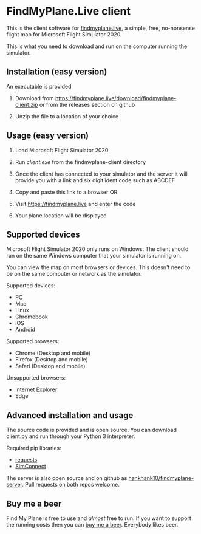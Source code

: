 # FindMyPlane.Live client

This is the client software for [findmyplane.live](https://findmyplane.live), a simple, free, no-nonsense flight map for Microsoft Flight Simulator 2020.

This is what you need to download and run on the computer running the simulator.

## Installation (easy version)

An executable is provided

1. Download from https://findmyplane.live/download/findmyplane-client.zip or from the releases section on github

2. Unzip the file to a location of your choice

## Usage (easy version)

1. Load Microsoft Flight Simulator 2020

2. Run *client.exe* from the findmyplane-client directory

3. Once the client has connected to your simulator and the server it will provide you with a link and six digit ident code such as ABCDEF

4. Copy and paste this link to a browser OR

5. Visit https://findmyplane.live and enter the code

6. Your plane location will be displayed

## Supported devices

Microsoft Flight Simulator 2020 only runs on Windows. The client should run on the same Windows computer that your simulator is running on.

You can view the map on most browsers or devices. This doesn't need to be on the same computer or network as the simulator.

Supported devices:
- PC
- Mac
- Linux
- Chromebook
- iOS
- Android

Supported browsers:
- Chrome (Desktop and mobile)
- Firefox (Desktop and mobile)
- Safari (Desktop and mobile)

Unsupported browsers:
- Internet Explorer
- Edge

## Advanced installation and usage

The source code is provided and is open source. You can download client.py and run through your Python 3 interpreter.

Required pip libraries:
- [requests](https://pypi.org/project/requests/)
- [SimConnect](https://pypi.org/project/SimConnect/)

The server is also open source and on github as [hankhank10/findmyplane-server](https://github.com/hankhank10/findmyplane-server). Pull requests on both repos welcome.

## Buy me a beer

Find My Plane is free to use and *almost* free to run. If you want to support the running costs then you can [buy me a beer](https://www.buymeacoffee.com/hankhank10). Everybody likes beer.